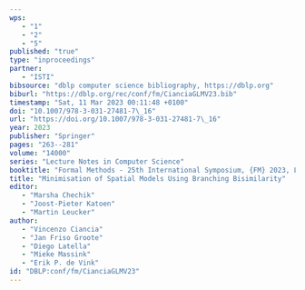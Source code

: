 ```yaml
---
wps: 
   - "1"
   - "2"
   - "5"
published: "true"
type: "inproceedings"
partner: 
   - "ISTI"
bibsource: "dblp computer science bibliography, https://dblp.org"
biburl: "https://dblp.org/rec/conf/fm/CianciaGLMV23.bib"
timestamp: "Sat, 11 Mar 2023 00:11:48 +0100"
doi: "10.1007/978-3-031-27481-7\_16"
url: "https://doi.org/10.1007/978-3-031-27481-7\_16"
year: 2023
publisher: "Springer"
pages: "263--281"
volume: "14000"
series: "Lecture Notes in Computer Science"
booktitle: "Formal Methods - 25th International Symposium, {FM} 2023, L{\"{u}}beck, Germany, March 6-10, 2023, Proceedings"
title: "Minimisation of Spatial Models Using Branching Bisimilarity"
editor: 
   - "Marsha Chechik"
   - "Joost-Pieter Katoen"
   - "Martin Leucker"
author: 
   - "Vincenzo Ciancia"
   - "Jan Friso Groote"
   - "Diego Latella"
   - "Mieke Massink"
   - "Erik P. de Vink"
id: "DBLP:conf/fm/CianciaGLMV23"
---
```


